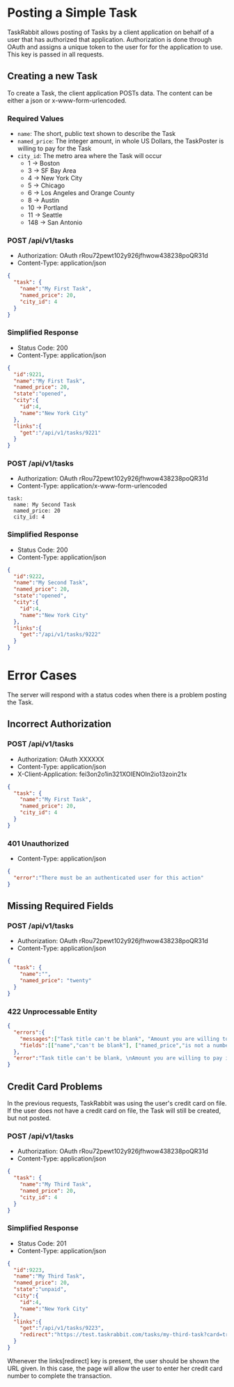 # Posting a Simple Task

TaskRabbit allows posting of Tasks by a client application on behalf of a user that has authorized that application. Authorization is done through OAuth and assigns a unique token to the user for for the application to use. This key is passed in all requests.

## Creating a new Task

To create a Task, the client application POSTs data. The content can be either a json or x-www-form-urlencoded.

### Required Values

* `name`: The short, public text shown to describe the Task
* `named_price`: The integer amount, in whole US Dollars, the TaskPoster is willing to pay for the Task
* `city_id`: The metro area where the Task will occur
  * 1 -> Boston
  * 3 -> SF Bay Area
  * 4 -> New York City
  * 5 -> Chicago
  * 6 -> Los Angeles and Orange County
  * 8 -> Austin
  * 10 -> Portland
  * 11 -> Seattle
  * 148 -> San Antonio
  
  
### POST /api/v1/tasks

* Authorization: OAuth rRou72pewt102y926jfhwow438238poQR31d
* Content-Type: application/json

```json
{
  "task": {
    "name":"My First Task", 
    "named_price": 20, 
    "city_id": 4
  }
}
```

### Simplified Response

* Status Code: 200
* Content-Type: application/json

```json
{
  "id":9221,
  "name":"My First Task",
  "named_price": 20,
  "state":"opened",
  "city":{
    "id":4,
    "name":"New York City"
  },
  "links":{
    "get":"/api/v1/tasks/9221"
  }
}
```

### POST /api/v1/tasks

* Authorization: OAuth rRou72pewt102y926jfhwow438238poQR31d
* Content-Type: application/x-www-form-urlencoded

```
task:
  name: My Second Task
  named_price: 20
  city_id: 4
```

### Simplified Response

* Status Code: 200
* Content-Type: application/json

```json
{
  "id":9222,
  "name":"My Second Task",
  "named_price": 20,
  "state":"opened",
  "city":{
    "id":4,
    "name":"New York City"
  },
  "links":{
    "get":"/api/v1/tasks/9222"
  }
}
```


# Error Cases

The server will respond with a status codes when there is a problem posting the Task.

## Incorrect Authorization

### POST /api/v1/tasks

* Authorization: OAuth XXXXXX
* Content-Type: application/json
* X-Client-Application: fei3on2o1in321XOIENOIn2io13zoin21x

```json
{
  "task": {
    "name":"My First Task", 
    "named_price": 20, 
    "city_id": 4
  }
}
```

### 401 Unauthorized

* Content-Type: application/json

```json
{
  "error":"There must be an authenticated user for this action"
}
```

## Missing Required Fields

### POST /api/v1/tasks

* Authorization: OAuth rRou72pewt102y926jfhwow438238poQR31d
* Content-Type: application/json

```json
{
  "task": {
    "name":"", 
    "named_price": "twenty"
  }
}
```

### 422 Unprocessable Entity

```json
{
  "errors":{
    "messages":["Task title can't be blank", "Amount you are willing to pay is not a number"],
    "fields":[["name","can't be blank"], ["named_price","is not a number"]]
  },
  "error":"Task title can't be blank, \nAmount you are willing to pay is not a number"
}
```

## Credit Card Problems

In the previous requests, TaskRabbit was using the user's credit card on file. If the user does not have a credit card on file, the Task will still be created, but not posted.

### POST /api/v1/tasks

* Authorization: OAuth rRou72pewt102y926jfhwow438238poQR31d
* Content-Type: application/json

```json
{
  "task": {
    "name":"My Third Task", 
    "named_price": 20, 
    "city_id": 4
  }
}
```

### Simplified Response

* Status Code: 201
* Content-Type: application/json

```json
{
  "id":9223,
  "name":"My Third Task",
  "named_price": 20,
  "state":"unpaid",
  "city":{
    "id":4,
    "name":"New York City"
  },
  "links":{
    "get":"/api/v1/tasks/9223",
    "redirect":"https://test.taskrabbit.com/tasks/my-third-task?card=true"
  }
}
```

Whenever the links[redirect] key is present, the user should be shown the URL given. In this case, the page will allow the user to enter her credit card number to complete the transaction.
